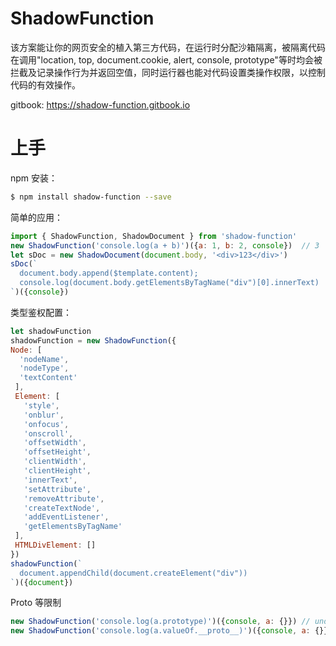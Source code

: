 # ShadowFunction
该方案能让你的网页安全的植入第三方代码，在运行时分配沙箱隔离，被隔离代码在调用"location, top, document.cookie, alert, console, prototype"等时均会被拦截及记录操作行为并返回空值，同时运行器也能对代码设置类操作权限，以控制代码的有效操作。

gitbook: https://shadow-function.gitbook.io

# 上手
npm 安装：
```bash
$ npm install shadow-function --save
```
简单的应用：
```js
import { ShadowFunction, ShadowDocument } from 'shadow-function'
new ShadowFunction('console.log(a + b)')({a: 1, b: 2, console})  // 3
let sDoc = new ShadowDocument(document.body, '<div>123</div>')
sDoc(`
  document.body.append($template.content);
  console.log(document.body.getElementsByTagName("div")[0].innerText)
`)({console})
```
类型鉴权配置：
```js
let shadowFunction 
shadowFunction = new ShadowFunction({    
Node: [      
  'nodeName',      
  'nodeType',      
  'textContent'    
 ],    
 Element: [      
   'style',      
   'onblur',      
   'onfocus',      
   'onscroll',      
   'offsetWidth',      
   'offsetHeight',      
   'clientWidth',      
   'clientHeight',      
   'innerText',      
   'setAttribute',      
   'removeAttribute',      
   'createTextNode',      
   'addEventListener',      
   'getElementsByTagName'    
 ],   
 HTMLDivElement: []
})
shadowFunction(`
  document.appendChild(document.createElement("div"))
`)({document})
```
Proto 等限制
```js
new ShadowFunction('console.log(a.prototype)')({console, a: {}}) // undefined
new ShadowFunction('console.log(a.valueOf.__proto__)')({console, a: {}}) // undefined
```
